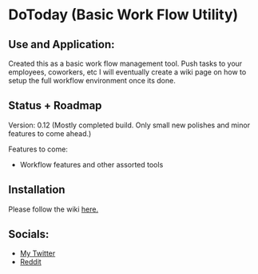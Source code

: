 # DoToday (Basic Work Flow Utility)


## Use and Application:
Created this as a basic work flow management tool. Push tasks to your employees, coworkers, etc
I will eventually create a wiki page on how to setup the full workflow environment once its done.


## Status + Roadmap
Version: 0.12 (Mostly completed build. Only small new polishes and minor features to come ahead.)

Features to come:
- Workflow features and other assorted tools

## Installation
Please follow the wiki [here.](https://github.com/RossTheDev/DoToday/wiki)



## Socials:
- [My Twitter](https://twitter.com/TechByRoss)
- [Reddit](https://www.reddit.com/user/RossTheDev)
